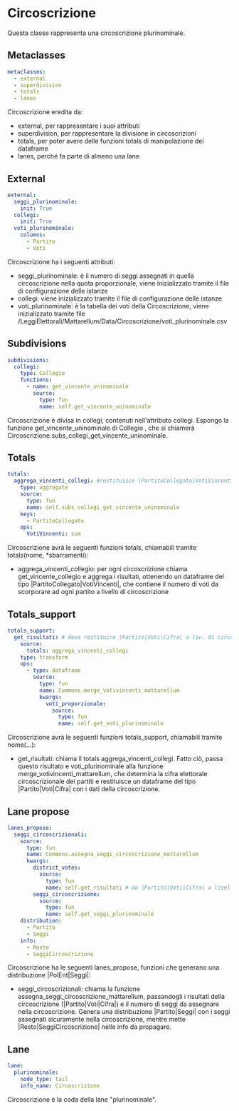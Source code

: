 # Circoscrizione
Questa classe rappresenta una circoscrizione plurinominale.

## Metaclasses

```yaml
metaclasses:
  - external
  - superdivision
  - totals
  - lanes
```
Circoscrizione eredita da:
+ external, per rappresentare i suoi attributi
+ superdivision, per rappresentare la divisione in circoscrizioni
+ totals, per poter avere delle funzioni totals di manipolazione dei dataframe
+ lanes, perché fa parte di almeno una lane

## External

```yaml
external:
  seggi_plurinominale:
    init: True
  collegi:
    init: True
  voti_plurinominale:
    columns:
      - Partito
      - Voti
```

Circoscrizione ha i seguenti attributi:
+ seggi_plurinominale: è il numero di seggi assegnati in quella circoscrizione nella quota proporzionale, viene inizializzato tramite il file di configurazione delle istanze
+ collegi: viene inizializzato tramite il file di configurazione delle istanze
+ voti_plurinominale: è la tabella dei voti della Circoscrizione, viene inizializzato tramite file /LeggiElettorali/Mattarellum/Data/Circoscrizione/voti_plurinominale.csv


## Subdivisions

```yaml
subdivisions:
  collegi:
    type: Collegio
    functions:
      - name: get_vincente_uninominale
        source: 
          type: fun
          name: self.get_vincente_uninominale
```

Circoscrizione è divisa in collegi, contenuti nell'attributo collegi. Espongo la funzione get_vincente_uninominale di Collegio , che si chiamerà Circoscrizione.subs_collegi_get_vincente_uninominale.


## Totals

```yaml
totals:
  aggrega_vincenti_collegi: #restituisce |PartitoCollegato|VotiVincenti| a liv. di circoscrizione
    type: aggregate
    source:
      type: fun
      name: self.subs_collegi_get_vincente_uninominale
    keys:
      - PartitoCollegato
    ops:
      VotiVincenti: sum
```

Circoscrizione avrà le seguenti funzioni totals, chiamabili tramite totals(nome, *sbarramenti):
+ aggrega_vincenti_collegio: per ogni circoscrizione chiama get_vincente_collegio e aggrega i risultati, ottenendo un dataframe del tipo |PartitoCollegato|VotiVincenti|, che contiene il numero di voti da scorporare ad ogni partito a livello di circoscrizione


## Totals_support

```yaml
totals_support:
  get_risultati: # deve restituire |Partito|Voti|Cifra| a liv. di circoscrizione
    source: 
      totals: aggrega_vincenti_collegi
    type: transform
    ops:
      - type: dataframe
        source:
          type: fun
          name: Commons.merge_votivincenti_mattarellum
          kwargs:
            voti_proporzionale:
              source:
                type: fun
                name: self.get_voti_plurinominale
```

Circoscrizione avrà le seguenti funzioni totals_support, chiamabili tramite nome(...):
+ get_risultati: chiama il totals aggrega_vincenti_collegi. Fatto ciò, passa questo risultato e voti_plurinominale alla funzione merge_votivincenti_mattarellum, che determina la cifra elettorale circoscrizionale dei partiti e restituisce un dataframe del tipo |Partito|Voti|Cifra| con i dati della circoscrizione.


## Lane propose

```yaml
lanes_propose:
  seggi_circoscrizionali:
    source:              
      type: fun                         
      name: Commons.assegna_seggi_circoscrizione_mattarellum 
      kwargs:
        district_votes:
          source:
            type: fun
            name: self.get_risultati # da |Partito|Voti|Cifra| a livello di circoscrizione
        seggi_circoscrizione:
          source:
            type: fun
            name: self.get_seggi_plurinominale
    distribution:
      - Partito
      - Seggi
    info: 
      - Resto
      - SeggiCircoscrizione
```

Circoscrizione ha le seguenti lanes_propose, funzioni che generano una distribuzione |PolEnt|Seggi|:
+ seggi_circoscrizionali: chiama la funzione assegna_seggi_circoscrizione_mattarellum, passandogli i risultati della circoscrizione (|Partito|Voti|Cifra|) e il numero di seggi da assegnare nella circoscrizione. Genera una distribuzione |Partito|Seggi| con i seggi assegnati sicuramente nella circoscrizione, mentre mette |Resto|SeggiCircoscrizione| nelle info da propagare.


## Lane

```yaml
lane:
  plurinominale:
    node_type: tail
    info_name: Circoscrizione
```

Circoscrizione è la coda della lane "plurinominale".